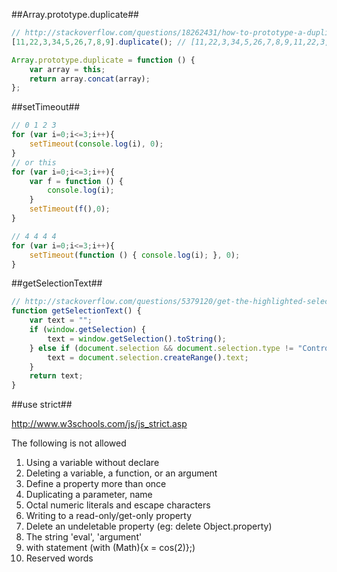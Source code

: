 
##Array.prototype.duplicate##
```js
// http://stackoverflow.com/questions/18262431/how-to-prototype-a-duplicate-prototype-method-for-array-in-javascript
[11,22,3,34,5,26,7,8,9].duplicate(); // [11,22,3,34,5,26,7,8,9,11,22,3,34,5,26,7,8,9]

Array.prototype.duplicate = function () {
    var array = this;
    return array.concat(array);
};
```

##setTimeout##
```js
// 0 1 2 3
for (var i=0;i<=3;i++){
    setTimeout(console.log(i), 0);
}
// or this
for (var i=0;i<=3;i++){
    var f = function () {
        console.log(i);
    }
    setTimeout(f(),0);
}

// 4 4 4 4
for (var i=0;i<=3;i++){
    setTimeout(function () { console.log(i); }, 0);
}
```

##getSelectionText##
```js
// http://stackoverflow.com/questions/5379120/get-the-highlighted-selected-text
function getSelectionText() {
    var text = "";
    if (window.getSelection) {
        text = window.getSelection().toString();
    } else if (document.selection && document.selection.type != "Control") {
        text = document.selection.createRange().text;
    }
    return text;
}
```

##use strict##

http://www.w3schools.com/js/js_strict.asp

The following is not allowed

1. Using a variable without declare
2. Deleting a variable, a function, or an argument
3. Define a property more than once
4. Duplicating a parameter, name
5. Octal numeric literals and escape characters
6. Writing to a read-only/get-only property
7. Delete an undeletable property (eg: delete Object.property)
8. The string 'eval', 'argument'
9. with statement (with (Math){x = cos(2)};)
10. Reserved words


